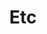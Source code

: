 ---
title: "Etc"
layout: category
permalink: /economics/etc/
taxonomy: etc
author_profile: true
sidebar_main: true
sidebar:
    nav: "docs"
---